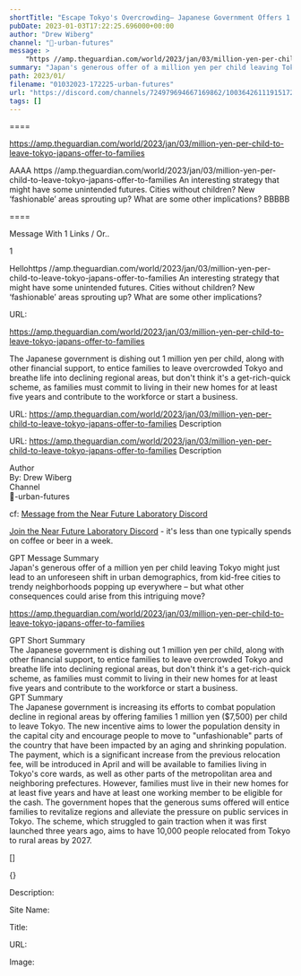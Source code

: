 ```yaml
---
shortTitle: "Escape Tokyo's Overcrowding— Japanese Government Offers 1 Million Yen per Child to Revitalize Regional Areas"
pubDate: 2023-01-03T17:22:25.696000+00:00
author: "Drew Wiberg"
channel: "🏬-urban-futures"
message: >
    "https //amp.theguardian.com/world/2023/jan/03/million-yen-per-child-to-leave-tokyo-japans-offer-to-families An interesting strategy that might have some unintended futures. Cities without children? New ‘fashionable’ areas sprouting up? What are some other implications?"
summary: "Japan's generous offer of a million yen per child leaving Tokyo might just lead to an unforeseen shift in urban demographics, from kid-free cities to trendy neighborhoods popping up everywhere – but what other consequences could arise from this intriguing move?"
path: 2023/01/
filename: "01032023-172225-urban-futures"
url: "https://discord.com/channels/724979694667169862/1003642611191517286/1059884454677585970"
tags: []
---
```

====

https://amp.theguardian.com/world/2023/jan/03/million-yen-per-child-to-leave-tokyo-japans-offer-to-families

<!-- 

 -->

AAAA https //amp.theguardian.com/world/2023/jan/03/million-yen-per-child-to-leave-tokyo-japans-offer-to-families An interesting strategy that might have some unintended futures. Cities without children? New ‘fashionable’ areas sprouting up? What are some other implications? BBBBB

====
<div class="metadata-title-header pt-3 pb-3 pl-2">Message  With 1 Links / Or..</div>    
<div class="human-content-container">  


<p>1</p>
<div style="font-family: var(--font-family-peak);">Hellohttps //amp.theguardian.com/world/2023/jan/03/million-yen-per-child-to-leave-tokyo-japans-offer-to-families An interesting strategy that might have some unintended futures. Cities without children? New ‘fashionable’ areas sprouting up? What are some other implications?</div>

URL: <p>https://amp.theguardian.com/world/2023/jan/03/million-yen-per-child-to-leave-tokyo-japans-offer-to-families</p>
<p></p>  <!-- Example: Display each item in a paragraph -->
<p>The Japanese government is dishing out 1 million yen per child, along with other financial support, to entice families to leave overcrowded Tokyo and breathe life into declining regional areas, but don't think it's a get-rich-quick scheme, as families must commit to living in their new homes for at least five years and contribute to the workforce or start a business.</p>




URL: https://amp.theguardian.com/world/2023/jan/03/million-yen-per-child-to-leave-tokyo-japans-offer-to-families
Description 

</div>

<div class="bg-blue-300 p-4 rounded-md mb-4">

URL: https://amp.theguardian.com/world/2023/jan/03/million-yen-per-child-to-leave-tokyo-japans-offer-to-families
Description 

</div>

<div class="metadata-title-header pt-3 pb-3 pl-2">Author</div>    
<div class="bg-gray-200 p-4 rounded-md mb-4">   
By: Drew Wiberg
</div>

<div class="metadata-title-header pt-3 pb-3 pl-2">Channel</div>    
<div class="bg-gray-200 p-4 rounded-md mb-4">   
🏬-urban-futures</span>
</div>

cf: <a href="">Message from the Near Future Laboratory Discord</a>

<a href="">Join the Near Future Laboratory Discord</a> - it's less than one typically spends on coffee or beer in a week. 

<div class="metadata-title-header pt-3 pb-3 pl-2">GPT Message Summary</div>    
<div class="robot-content-container">
Japan's generous offer of a million yen per child leaving Tokyo might just lead to an unforeseen shift in urban demographics, from kid-free cities to trendy neighborhoods popping up everywhere – but what other consequences could arise from this intriguing move?
</div>
</div>


<a href="https://amp.theguardian.com/world/2023/jan/03/million-yen-per-child-to-leave-tokyo-japans-offer-to-families">https://amp.theguardian.com/world/2023/jan/03/million-yen-per-child-to-leave-tokyo-japans-offer-to-families</a><br/>

<div class="metadata-title-header pt-3 pb-3 pl-2">GPT Short Summary</div>
<div class="robot-content-container">
The Japanese government is dishing out 1 million yen per child, along with other financial support, to entice families to leave overcrowded Tokyo and breathe life into declining regional areas, but don't think it's a get-rich-quick scheme, as families must commit to living in their new homes for at least five years and contribute to the workforce or start a business.
</div>

<div class="metadata-title-header pt-3 pb-3 pl-2">GPT Summary</div>
<div class="robot-content-container">
The Japanese government is increasing its efforts to combat population decline in regional areas by offering families 1 million yen ($7,500) per child to leave Tokyo. The new incentive aims to lower the population density in the capital city and encourage people to move to "unfashionable" parts of the country that have been impacted by an aging and shrinking population. The payment, which is a significant increase from the previous relocation fee, will be introduced in April and will be available to families living in Tokyo's core wards, as well as other parts of the metropolitan area and neighboring prefectures. However, families must live in their new homes for at least five years and have at least one working member to be eligible for the cash. The government hopes that the generous sums offered will entice families to revitalize regions and alleviate the pressure on public services in Tokyo. The scheme, which struggled to gain traction when it was first launched three years ago, aims to have 10,000 people relocated from Tokyo to rural areas by 2027.
</div>

<!-- Summary:  Japanese government offers families 1m yen a child to leave Tokyo in bid to revitalised regional areas . The incentive – a dramatic rise from the previous relocation fee of 300,000 yen – will be introduced in April . -->

[]

<div class="bg-gray-400"> {} </div>

Description: 

Site Name: 

Title: 

URL: 

Image: <img src="" width="" height=""/>


